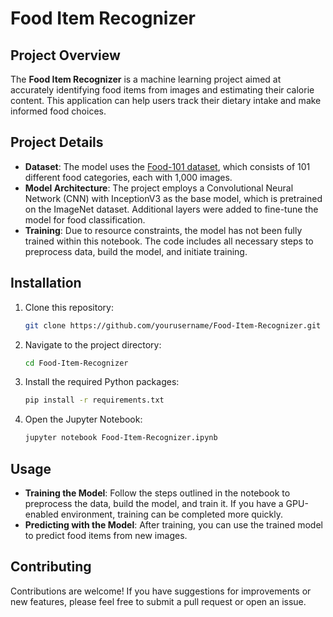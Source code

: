 # Food Item Recognizer

## Project Overview

The **Food Item Recognizer** is a machine learning project aimed at accurately identifying food items from images and estimating their calorie content. This application can help users track their dietary intake and make informed food choices.

## Project Details

- **Dataset**: The model uses the [Food-101 dataset](https://www.kaggle.com/dansbecker/food-101), which consists of 101 different food categories, each with 1,000 images.
- **Model Architecture**: The project employs a Convolutional Neural Network (CNN) with InceptionV3 as the base model, which is pretrained on the ImageNet dataset. Additional layers were added to fine-tune the model for food classification.
- **Training**: Due to resource constraints, the model has not been fully trained within this notebook. The code includes all necessary steps to preprocess data, build the model, and initiate training.

## Installation

1. Clone this repository:

    ```bash
    git clone https://github.com/yourusername/Food-Item-Recognizer.git
    ```

2. Navigate to the project directory:

    ```bash
    cd Food-Item-Recognizer
    ```

3. Install the required Python packages:

    ```bash
    pip install -r requirements.txt
    ```

4. Open the Jupyter Notebook:

    ```bash
    jupyter notebook Food-Item-Recognizer.ipynb
    ```

## Usage

- **Training the Model**: Follow the steps outlined in the notebook to preprocess the data, build the model, and train it. If you have a GPU-enabled environment, training can be completed more quickly.
- **Predicting with the Model**: After training, you can use the trained model to predict food items from new images.


## Contributing

Contributions are welcome! If you have suggestions for improvements or new features, please feel free to submit a pull request or open an issue.

